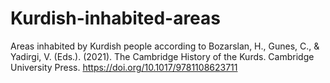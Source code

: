 # Kurdish-inhabited-areas
Areas inhabited by Kurdish people according to Bozarslan, H., Gunes, C., &amp; Yadirgi, V. (Eds.). (2021). The Cambridge History of the Kurds. Cambridge University Press. https://doi.org/10.1017/9781108623711
